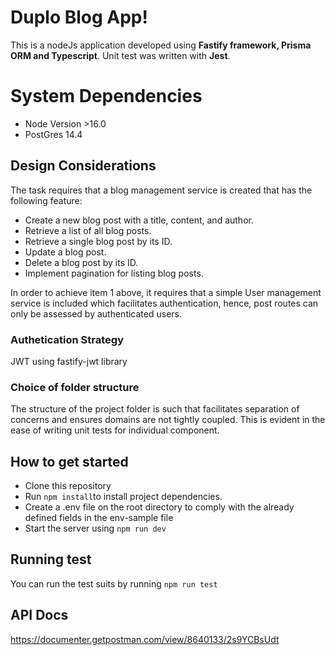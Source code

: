 # Duplo Blog App!

This is a nodeJs application developed using **Fastify framework, Prisma ORM and Typescript**. Unit test was written with **Jest**.



# System Dependencies

- Node Version >16.0
- PostGres 14.4

## Design Considerations

The task requires that a blog management service is created that has the following feature:
- Create a new blog post with a title, content, and author.
- Retrieve a list of all blog posts.
- Retrieve a single blog post by its ID.
- Update a blog post.
- Delete a blog post by its ID.
- Implement pagination for listing blog posts.

In order to achieve item 1 above, it requires that a simple User management service is included which facilitates authentication, hence, post routes can only be assessed by authenticated users.

### Authetication Strategy
JWT using fastify-jwt library

### Choice of folder structure
The structure of the project folder is such that facilitates separation of concerns and ensures domains are not tightly coupled. This is evident in the ease of writing unit tests for individual component.

## How to get started

- Clone this repository
- Run ```npm install```to install project dependencies.
- Create a .env file on the root directory to comply with the already defined fields in the env-sample file
- Start the server using ```npm run dev```

## Running test

You can run the test suits by running ```npm run test```

## API Docs
https://documenter.getpostman.com/view/8640133/2s9YCBsUdt
